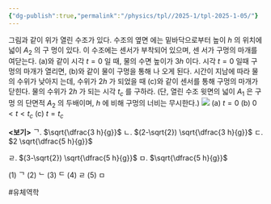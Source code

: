 ```yaml
---
{"dg-publish":true,"permalink":"/physics/tpl//2025-1/tpl-2025-1-05/"}
---
```


그림과 같이 위가 열린 수조가 있다. 수조의 옆면 에는 밑바닥으로부터 높이 $h$ 의 위치에 넓이 $A_{2}$ 의 구 멍이 있다. 이 수조에는 센서가 부착되어 있으며, 센 서가 구멍의 마개를 여닫는다. (a)와 같이 시각 $t=0$ 일 때, 물의 수면 높이가 $3 h$ 이다. 시각 $t=0$ 일때 구 멍의 마개가 열리면, (b)와 같이 물이 구멍을 통해 나 오게 된다. 시간이 지남에 따라 물의 수위가 낮아지 는데, 수위가 $2 h$ 가 되었을 때 (c)와 같이 센서를 통해 구멍의 마개가 닫힌다. 물의 수위가 $2 h$ 가 되는 시각 $t_{c}$ 를 구하라. (단, 열린 수조 윗면의 넓이 $A_{1}$ 은 구멍 의 단면적 $A_{2}$ 의 두배이며, $h$ 에 비해 구멍의 너비는 무시한다.)
![](https://cdn.mathpix.com/cropped/2025_05_26_0679df0be5a6770361d8g-3.jpg?height=421&width=1029&top_left_y=1139&top_left_x=195)
(a) $t=0$
(b) $0<t<t_{c}$
(c) $t=t_{c}$

**<보기>**
ᄀ. $\sqrt{\dfrac{3 h}{g}}$
ㄴ. $(2-\sqrt{2}) \sqrt{\dfrac{3 h}{g}}$
ㄷ. $2 \sqrt{\dfrac{5 h}{g}}$

ㄹ. $(3-\sqrt{2}) \sqrt{\dfrac{5 h}{g}}$ 
ㅁ. $\sqrt{\dfrac{5 h}{g}}$


(1) ᄀ
(2) ᄂ
(3) ᄃ
(4) ㄹ
(5) ㅁ

#유체역학 